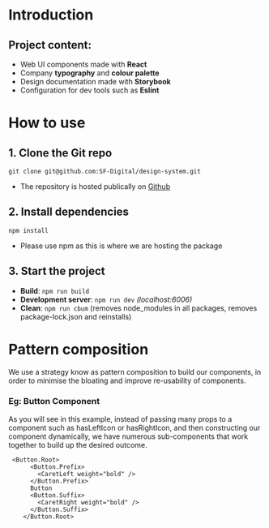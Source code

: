 # Introduction

## Project content:

- Web UI components made with **React**
- Company **typography** and **colour palette**
- Design documentation made with **Storybook**
- Configuration for dev tools such as **Eslint**

# How to use

## 1. Clone the Git repo

`git clone git@github.com:SF-Digital/design-system.git`

- The repository is hosted publically on [Github](https://github.com/SF-Digital/design-system)
## 2. Install dependencies
`npm install`
- Please use npm as this is where we are hosting the package
## 3. Start the project
- **Build**: `npm run build`
- **Development server**: `npm run dev` *(localhost:6006)*
- **Clean**: `npm run cbum` (removes node_modules in all packages, removes package-lock.json and reinstalls)

# Pattern composition

We use a strategy know as pattern composition to build our components, in order to minimise the bloating and  improve re-usability of components.

### Eg: Button Component

As you will see in this example, instead of passing many props to a component such as hasLeftIcon or hasRightIcon, and then constructing our component dynamically, we have numerous sub-components that work together to build up the desired outcome.

```
 <Button.Root>
      <Button.Prefix>
        <CaretLeft weight="bold" />
      </Button.Prefix>
      Button
      <Button.Suffix>
        <CaretRight weight="bold" />
      </Button.Suffix>
    </Button.Root>
```

